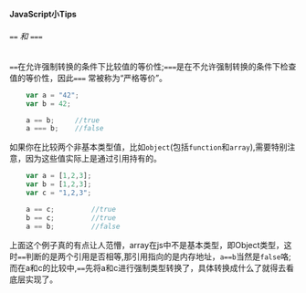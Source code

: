 #### JavaScript小Tips

###### `==` 和 `===`
`==`在允许强制转换的条件下比较值的等价性;`===`是在不允许强制转换的条件下检查值的等价性，因此`===`
常被称为“严格等价”。  

```JavaScript
    var a = "42";
    var b = 42;

    a == b;     //true
    a === b;    //false
```  
如果你在比较两个非基本类型值，比如`object`(包括`function`和`array`),需要特别注意，因为这些值实际上是通过引用持有的。

```JavaScript
    var a = [1,2,3];
    var b = [1,2,3];
    var c = "1,2,3";

    a == c;         //true
    b == c;         //true
    a == b;         //false
```  
上面这个例子真的有点让人范懵，array在js中不是基本类型，即Object类型，这时`==`判断的是两个引用是否相等,那引用指向的是内存地址，`a==b`当然是`false`咯;  
而在a和c的比较中,`==`先将a和c进行强制类型转换了，具体转换成什么了就得去看底层实现了。



